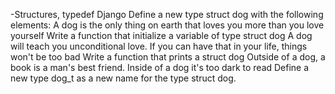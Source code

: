 -Structures, typedef
Django Define a new type struct dog with the following elements:
A dog is the only thing on earth that loves you more than you love yourself Write a function that initialize a variable of type struct dog
A dog will teach you unconditional love. If you can have that in your life, things won't be too bad Write a function that prints a struct dog
Outside of a dog, a book is a man's best friend. Inside of a dog it's too dark to read Define a new type dog_t as a new name for the type struct dog.
